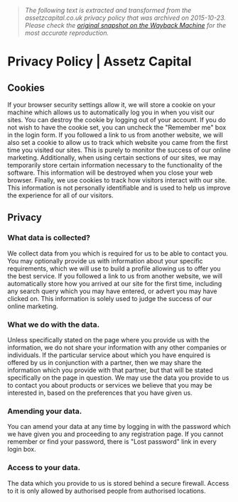 > *The following text is extracted and transformed from the assetzcapital.co.uk privacy policy that was archived on 2015-10-23. Please check the [original snapshot on the Wayback Machine](https://web.archive.org/web/20151023025253id_/https%3A//www.assetzcapital.co.uk/privacy-policy) for the most accurate reproduction.*

# Privacy Policy | Assetz Capital

## Cookies

If your browser security settings allow it, we will store a cookie on your machine which allows us to automatically log you in when you visit our sites. You can destroy the cookie by logging out of your account. If you do not wish to have the cookie set, you can uncheck the "Remember me" box in the login form. If you followed a link to us from another website, we will also set a cookie to allow us to track which website you came from the first time you visited our sites. This is purely to monitor the success of our online marketing. Additionally, when using certain sections of our sites, we may temporarily store certain information necessary to the functionality of the software. This information will be destroyed when you close your web browser. Finally, we use cookies to track how visitors interact with our site. This information is not personally identifiable and is used to help us improve the experience for all of our visitors.

## Privacy

### What data is collected?

We collect data from you which is required for us to be able to contact you. You may optionally provide us with information about your specific requirements, which we will use to build a profile allowing us to offer you the best service. If you followed a link to us from another website, we will automatically store how you arrived at our site for the first time, including any search query which you may have entered, or advert you may have clicked on. This information is solely used to judge the success of our online marketing.

### What we do with the data.

Unless specifically stated on the page where you provide us with the information, we do not share your information with any other companies or individuals. If the particular service about which you have enquired is offered by us in conjunction with a partner, then we may share the information which you provide with that partner, but that will be stated specifically on the page in question. We may use the data you provide to us to contact you about products or services we believe that you may be interested in, based on the preferences that you have given us.

### Amending your data.

You can amend your data at any time by logging in with the password which we have given you and proceeding to any registration page. If you cannot remember or find your password, there is "Lost password" link in every login box.

### Access to your data.

The data which you provide to us is stored behind a secure firewall. Access to it is only allowed by authorised people from authorised locations.

